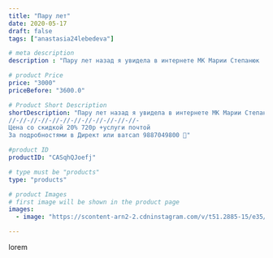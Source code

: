 ```yaml
---
title: "Пару лет"
date: 2020-05-17
draft: false
tags: ["anastasia24lebedeva"]

# meta description
description : "Пару лет назад я увидела в интернете МК Марии Степанюк 'мишка Боня' в него я влюбилась😍 сразу. В этом мишке мне понравилось все, но больше всего, что это базова"

# product Price
price: "3000"
priceBefore: "3600.0"

# Product Short Description
shortDescription: "Пару лет назад я увидела в интернете МК Марии Степанюк 'мишка Боня' в него я влюбилась😍 сразу. В этом мишке мне понравилось все, но больше всего, что это базовая игрушка✌️. Её можно подарить🎁 кому угодно. За это время свой дом нашли многие Бони🤗, со временем я немннооожко изменила схему, но это все равно Боня. И кем он только не был: и новогодним, и летчиком, и мятным Боней. Сегодня это просто Боня в нарядном бактусе.
//-//-//-//-//-//-//-//-//-//-//-//-
Цена со скидкой 20% 720р +услуги почтой
За подробностями в Директ или ватсап 9887049800 📩"

#product ID
productID: "CASqhQJoefj"

# type must be "products"
type: "products"

# product Images
# first image will be shown in the product page
images:
  - image: "https://scontent-arn2-2.cdninstagram.com/v/t51.2885-15/e35/97385828_877167809432033_9018842540920328372_n.jpg?se=7&tp=1&_nc_ht=scontent-arn2-2.cdninstagram.com&_nc_cat=105&_nc_ohc=FXuRzc6vJd4AX_pCFkG&ccb=7-4&oh=ce8a47033bbf11bf3fcc4b0fb01060bb&oe=60814E18&ig_cache_key=MjMxMTA5NjU2MTgzMjE1OTIwMw%3D%3D.2-ccb7-4"

---
```

lorem
